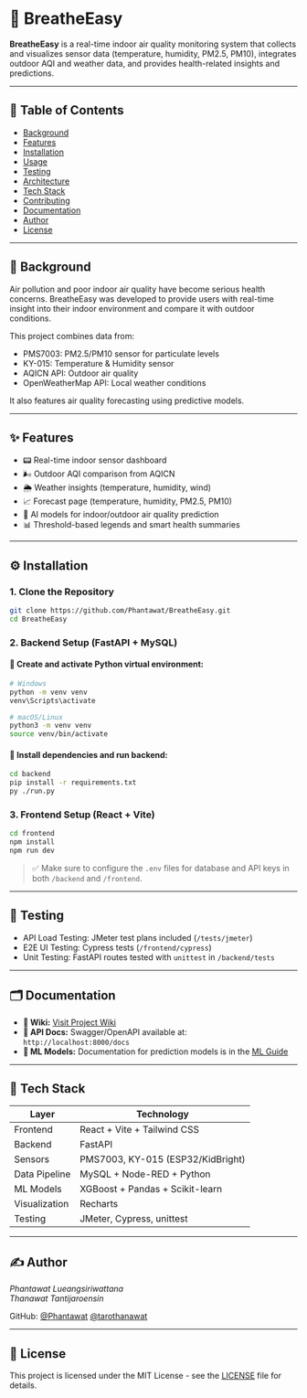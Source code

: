 # 🌿 BreatheEasy

**BreatheEasy** is a real-time indoor air quality monitoring system that collects and visualizes sensor data (temperature, humidity, PM2.5, PM10), integrates outdoor AQI and weather data, and provides health-related insights and predictions.

---

## 📌 Table of Contents

- [Background](#background)
- [Features](#features)
- [Installation](#installation)
- [Usage](#usage)
- [Testing](#testing)
- [Architecture](#architecture)
- [Tech Stack](#tech-stack)
- [Contributing](#contributing)
- [Documentation](#documentation)
- [Author](#author)
- [License](#license)

---

## 📖 Background

Air pollution and poor indoor air quality have become serious health concerns. BreatheEasy was developed to provide users with real-time insight into their indoor environment and compare it with outdoor conditions.

This project combines data from:
- PMS7003: PM2.5/PM10 sensor for particulate levels
- KY-015: Temperature & Humidity sensor
- AQICN API: Outdoor air quality
- OpenWeatherMap API: Local weather conditions

It also features air quality forecasting using predictive models.

---

## ✨ Features

- 📟 Real-time indoor sensor dashboard
- 🌬️ Outdoor AQI comparison from AQICN
- 🌦️ Weather insights (temperature, humidity, wind)
- 📈 Forecast page (temperature, humidity, PM2.5, PM10)
- 🧠 AI models for indoor/outdoor air quality prediction
- 📊 Threshold-based legends and smart health summaries

---

## ⚙️ Installation

### 1. Clone the Repository
```bash
git clone https://github.com/Phantawat/BreatheEasy.git
cd BreatheEasy
```

### 2. Backend Setup (FastAPI + MySQL)

#### 🔹 Create and activate Python virtual environment:
```bash
# Windows
python -m venv venv
venv\Scripts\activate

# macOS/Linux
python3 -m venv venv
source venv/bin/activate
```

#### 🔹 Install dependencies and run backend:
```bash
cd backend
pip install -r requirements.txt
py ./run.py
```

### 3. Frontend Setup (React + Vite)
```bash
cd frontend
npm install
npm run dev
```

> ✅ Make sure to configure the `.env` files for database and API keys in both `/backend` and `/frontend`.

---

## 🧪 Testing

- API Load Testing: JMeter test plans included (`/tests/jmeter`)
- E2E UI Testing: Cypress tests (`/frontend/cypress`)
- Unit Testing: FastAPI routes tested with `unittest` in `/backend/tests`

---

## 🗂️ Documentation

- **📘 Wiki:** [Visit Project Wiki](https://github.com/Phantawat/BreatheEasy/wiki)
- **📑 API Docs:** Swagger/OpenAPI available at:  
  `http://localhost:8000/docs`
- **🧠 ML Models:** Documentation for prediction models is in the [ML Guide](https://github.com/Phantawat/BreatheEasy/wiki/Prediction-Model)

---

## 🧰 Tech Stack

| Layer         | Technology                    |
|---------------|-------------------------------|
| Frontend      | React + Vite + Tailwind CSS   |
| Backend       | FastAPI                       |
| Sensors       | PMS7003, KY-015 (ESP32/KidBright) |
| Data Pipeline | MySQL + Node-RED + Python     |
| ML Models     | XGBoost + Pandas + Scikit-learn |
| Visualization | Recharts                      |
| Testing       | JMeter, Cypress, unittest     |

---

## ✍️ Author

*Phantawat Lueangsiriwattana*  
*Thanawat Tantijaroensin*

GitHub: [@Phantawat](https://github.com/Phantawat) [@tarothanawat](https://github.com/tarothanawat)

---

## 📄 License

This project is licensed under the MIT License - see the [LICENSE](LICENSE) file for details.
